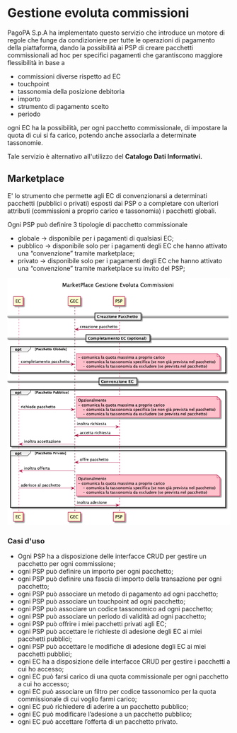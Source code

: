 # Gestione evoluta commissioni

PagoPA S.p.A ha implementato questo servizio che introduce un motore di regole che funge da condizioniere per tutte le operazioni di pagamento della piattaforma, dando la possibilità ai PSP di creare pacchetti commissionali ad hoc per specifici pagamenti che garantiscono maggiore flessibilità in base a

* commissioni diverse rispetto ad EC
* touchpoint
* tassonomia della posizione debitoria
* importo
* strumento di pagamento scelto
* periodo

ogni EC ha la possibilità, per ogni pacchetto commissionale, di impostare la quota di cui si fa carico, potendo anche associarla a determinate tassonomie.

Tale servizio è alternativo all'utilizzo del **Catalogo Dati Informativi.**

## Marketplace

E' lo strumento che permette agli EC di convenzionarsi a determinati pacchetti (pubblici o privati) esposti dai PSP o a completare con ulteriori attributi (commissioni a proprio carico e tassonomia) i pacchetti globali.

Ogni PSP può definire 3 tipologie di pacchetto commissionale

* globale → disponibile per i pagamenti di qualsiasi EC;
* pubblico → disponibile solo per i pagamenti degli EC che hanno attivato una “convenzione” tramite marketplace;
* privato → disponibile solo per i pagamenti degli EC che hanno attivato una “convenzione” tramite marketplace su invito del PSP;

![](<../.gitbook/assets/image (6).png>)

### Casi d'uso

* Ogni PSP ha a disposizione delle interfacce CRUD per gestire un pacchetto per ogni commissione;
* ogni PSP può definire un importo per ogni pacchetto;
* ogni PSP può definire una fascia di importo della transazione per ogni pacchetto;
* ogni PSP può associare un metodo di pagamento ad ogni pacchetto;
* ogni PSP può associare un touchpoint ad ogni pacchetto;
* ogni PSP può associare un codice tassonomico ad ogni pacchetto;
* ogni PSP può associare un periodo di validità ad ogni pacchetto;
* ogni PSP può offrire i miei pacchetti privati agli EC;
* ogni PSP può accettare le richieste di adesione degli EC ai miei pacchetti pubblici;
* ogni PSP può accettare le modifiche di adesione degli EC ai miei pacchetti pubblici;
* ogni EC ha a disposizione delle interfacce CRUD per gestire i pacchetti a cui ho accesso;
* ogni EC può farsi carico di una quota commissionale per ogni pacchetto a cui ho accesso;
* ogni EC può associare un filtro per codice tassonomico per la quota commissionale di cui voglio farmi carico;
* ogni EC può richiedere di aderire a un pacchetto pubblico;
* ogni EC può modificare l’adesione a un pacchetto pubblico;
* ogni EC può accettare l’offerta di un pacchetto privato.
